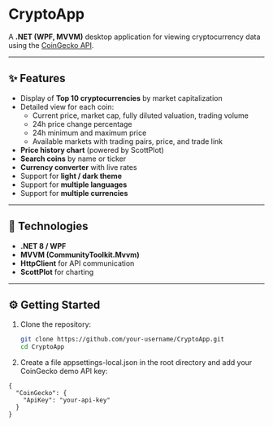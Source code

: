 # CryptoApp

A **.NET (WPF, MVVM)** desktop application for viewing cryptocurrency data using the [CoinGecko API](https://www.coingecko.com/en/api/documentation).

---

## ✨ Features

- Display of **Top 10 cryptocurrencies** by market capitalization  
- Detailed view for each coin:  
  - Current price, market cap, fully diluted valuation, trading volume  
  - 24h price change percentage  
  - 24h minimum and maximum price  
  - Available markets with trading pairs, price, and trade link  
- **Price history chart** (powered by ScottPlot)  
- **Search coins** by name or ticker  
- **Currency converter** with live rates  
- Support for **light / dark theme**  
- Support for **multiple languages**
- Support for **multiple currencies**

---

## 🚀 Technologies

- **.NET 8 / WPF**  
- **MVVM (CommunityToolkit.Mvvm)**  
- **HttpClient** for API communication  
- **ScottPlot** for charting  

---

## ⚙️ Getting Started

1. Clone the repository:
   ```bash
   git clone https://github.com/your-username/CryptoApp.git
   cd CryptoApp
2. Create a file appsettings-local.json in the root directory and add your CoinGecko demo API key:
```code
{
  "CoinGecko": {
    "ApiKey": "your-api-key"
  }
}
